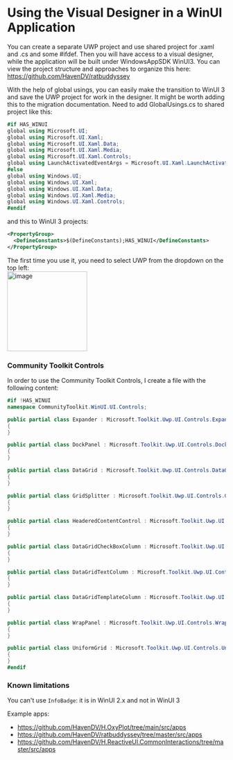 # Using the Visual Designer in a WinUI Application
You can create a separate UWP project and use shared project for .xaml and .cs and some #ifdef. 
Then you will have access to a visual designer, while the application will be built under WindowsAppSDK WinUI3.
You can view the project structure and approaches to organize this here: https://github.com/HavenDV/ratbuddyssey

With the help of global usings, you can easily make the transition to WinUI 3 and save the UWP project for work in the designer.
It might be worth adding this to the migration documentation.
Need to add GlobalUsings.cs to shared project like this:
```cs
#if HAS_WINUI
global using Microsoft.UI;
global using Microsoft.UI.Xaml;
global using Microsoft.UI.Xaml.Data;
global using Microsoft.UI.Xaml.Media;
global using Microsoft.UI.Xaml.Controls;
global using LaunchActivatedEventArgs = Microsoft.UI.Xaml.LaunchActivatedEventArgs;
#else
global using Windows.UI;
global using Windows.UI.Xaml;
global using Windows.UI.Xaml.Data;
global using Windows.UI.Xaml.Media;
global using Windows.UI.Xaml.Controls;
#endif
```

and this to WinUI 3 projects:
```xml
<PropertyGroup>
  <DefineConstants>$(DefineConstants);HAS_WINUI</DefineConstants>
</PropertyGroup>
```

The first time you use it, you need to select UWP from the dropdown on the top left:  
<img width="184" alt="image" src="https://user-images.githubusercontent.com/3002068/153543386-c816cb56-908b-4144-9b99-5d48cd7af131.png">

### Community Toolkit Controls
In order to use the Community Toolkit Controls, I create a file with the following content:
```cs
#if !HAS_WINUI
namespace CommunityToolkit.WinUI.UI.Controls;

public partial class Expander : Microsoft.Toolkit.Uwp.UI.Controls.Expander
{
}

public partial class DockPanel : Microsoft.Toolkit.Uwp.UI.Controls.DockPanel
{
}

public partial class DataGrid : Microsoft.Toolkit.Uwp.UI.Controls.DataGrid
{
}

public partial class GridSplitter : Microsoft.Toolkit.Uwp.UI.Controls.GridSplitter
{
}

public partial class HeaderedContentControl : Microsoft.Toolkit.Uwp.UI.Controls.HeaderedContentControl
{
}

public partial class DataGridCheckBoxColumn : Microsoft.Toolkit.Uwp.UI.Controls.DataGridCheckBoxColumn
{
}

public partial class DataGridTextColumn : Microsoft.Toolkit.Uwp.UI.Controls.DataGridTextColumn
{
}

public partial class DataGridTemplateColumn : Microsoft.Toolkit.Uwp.UI.Controls.DataGridTemplateColumn
{
}

public partial class WrapPanel : Microsoft.Toolkit.Uwp.UI.Controls.WrapPanel
{
}

public partial class UniformGrid : Microsoft.Toolkit.Uwp.UI.Controls.UniformGrid
{
}
#endif
```

### Known limitations
You can't use `InfoBadge`: it is in WinUI 2.x and not in WinUI 3

Example apps:
- https://github.com/HavenDV/H.OxyPlot/tree/main/src/apps  
- https://github.com/HavenDV/ratbuddyssey/tree/master/src/apps  
- https://github.com/HavenDV/H.ReactiveUI.CommonInteractions/tree/master/src/apps  
